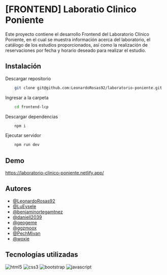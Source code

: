 # [FRONTEND] Laboratio Clinico Poniente

Este proyecto contiene el desarrollo Frontend del Laboratorio Clínico Poniente, en el cual se muestra información acerca del laboratorio, el catálogo de los estudios proporcionados, así como la realización de reservaciones por fecha y horario deseado para realizar el estudio.

## Instalación

Descargar repositorio

```bash
    git clone git@github.com:LeonardoRosas92/laboratorio-poniente.git
```

Ingresar a la carpeta

```bash
    cd frontend-lcp
```

Descargar dependencias

```bash
    npm i
```

Ejecutar servidor

```bash
    npm run dev
```

## Demo

https://laboratorio-clinico-poniente.netlify.app/

## Autores

- [@LeonardoRosas92](https://github.com/LeonardoRosas92)
- [@LuEysele](https://github.com/LuEysele)
- [@benjaminortegamtnez](https://github.com/benjaminortegamtnez)
- [@daniell2039](https://github.com/daniell2039)
- [@geogeme](https://github.com/geogeme)
- [@ggzmoox](https://github.com/ggzmoox)
- [@PechMivan](https://github.com/PechMivan)
- [@woxie](https://github.com/woxie)

## Tecnologías utilizadas

![html5](https://img.shields.io/badge/HTML5-E34F26?style=for-the-badge&logo=html5&logoColor=white)
![css3](https://img.shields.io/badge/CSS3-1572B6?style=for-the-badge&logo=css3&logoColor=white)
![bootstrap](https://img.shields.io/badge/Bootstrap-563D7C?style=for-the-badge&logo=bootstrap&logoColor=white)
![javascript](https://img.shields.io/badge/JavaScript-F7DF1E?style=for-the-badge&logo=javascript&logoColor=black)
